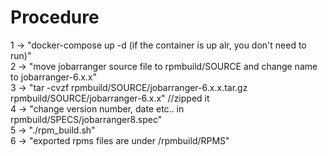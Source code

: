 # Procedure

1 -> "docker-compose up -d (if the container is up alr, you don't need to run)" <br/>
2 -> "move jobarranger source file to rpmbuild/SOURCE and change name to jobarranger-6.x.x" <br/>
3 -> "tar -cvzf rpmbuild/SOURCE/jobarranger-6.x.x.tar.gz rpmbuild/SOURCE/jobarranger-6.x.x" //zipped it <br/>
4 -> "change version number, date etc.. in rpmbuild/SPECS/jobarranger8.spec" <br/>
5 -> "./rpm_build.sh" <br/>
6 -> "exported rpms files are under /rpmbuild/RPMS" <br/>
